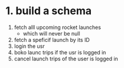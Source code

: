 # 1. build a schema

1. fetch alll upcoming rocket launches
   - which will never be null
2. fetch a speficif launch by its ID
3. login the usr
4. boko launc trips if the usr is logged in
5. cancel launch trips of the user is logged in
